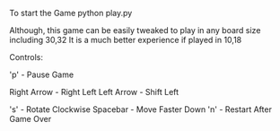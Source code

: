 To start the Game
    python play.py

Although, this game can be easily tweaked to play in any board size including 30,32
It is a much better experience if played in 10,18

Controls:

 'p' - Pause Game

 Right Arrow - Right Left
 Left Arrow - Shift Left

 's' - Rotate Clockwise
 Spacebar - Move Faster Down
 'n' - Restart After Game Over
